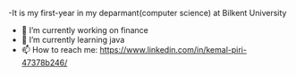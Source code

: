 
-It is my first-year in my deparmant(computer science) at Bilkent University 
- 🔭 I’m currently working on finance 
- 🌱 I’m currently learning java
- 📫 How to reach me: https://www.linkedin.com/in/kemal-piri-47378b246/

